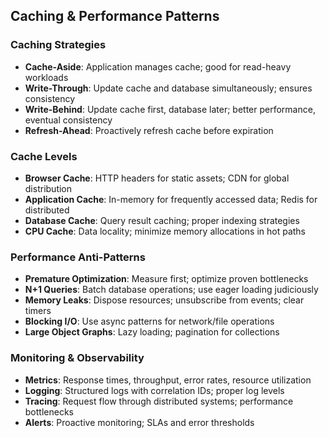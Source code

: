 <!-- BEGIN GENERATED: ai-instructions-generator v1.0.0 -->

## Caching & Performance Patterns

### Caching Strategies
- **Cache-Aside**: Application manages cache; good for read-heavy workloads
- **Write-Through**: Update cache and database simultaneously; ensures consistency
- **Write-Behind**: Update cache first, database later; better performance, eventual consistency
- **Refresh-Ahead**: Proactively refresh cache before expiration

### Cache Levels
- **Browser Cache**: HTTP headers for static assets; CDN for global distribution
- **Application Cache**: In-memory for frequently accessed data; Redis for distributed
- **Database Cache**: Query result caching; proper indexing strategies
- **CPU Cache**: Data locality; minimize memory allocations in hot paths

### Performance Anti-Patterns
- **Premature Optimization**: Measure first; optimize proven bottlenecks
- **N+1 Queries**: Batch database operations; use eager loading judiciously
- **Memory Leaks**: Dispose resources; unsubscribe from events; clear timers
- **Blocking I/O**: Use async patterns for network/file operations
- **Large Object Graphs**: Lazy loading; pagination for collections

### Monitoring & Observability
- **Metrics**: Response times, throughput, error rates, resource utilization
- **Logging**: Structured logs with correlation IDs; proper log levels
- **Tracing**: Request flow through distributed systems; performance bottlenecks
- **Alerts**: Proactive monitoring; SLAs and error thresholds

<!-- END GENERATED -->